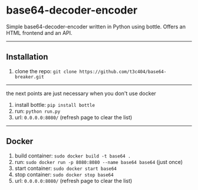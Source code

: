 # base64-decoder-encoder
Simple base64-decoder-encoder written in Python using bottle. Offers an HTML frontend and an API.

---

## Installation
1. clone the repo: `git clone https://github.com/t3c404/base64-breaker.git`
---
the next points are just necessary when you don't use docker

1. install bottle: `pip install bottle`
2. run: `python run.py` 
3. url: `0.0.0.0:8080/` (refresh page to clear the list)

---

## Docker
1. build container: `sudo docker build -t base64 .`
2. run: `sudo docker run -p 8080:8080 --name base64 base64` (just once)
3. start container: `sudo docker start base64`
4. stop container: `sudo docker stop base64`
5. url: `0.0.0.0:8080/` (refresh page to clear the list)
